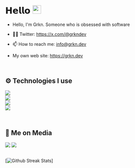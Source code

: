 # 𝗛𝗲𝗹𝗹𝗼 <img src="https://user-images.githubusercontent.com/5679180/79618120-0daffb80-80be-11ea-819e-d2b0fa904d07.gif" width="27"> 


<div align="left" width="100%">

- Hello, I'm Grkn. Someone who is obsessed with software

- 👨‍💻 Twitter: https://x.com/@grkndev
- 📫 How to reach me: info@grkn.dev
- My own web site: https://grkn.dev
  
<br />
   
## ⚙️ Technologies I use
   
<img src="https://skillicons.dev/icons?i=ts,js,nodejs,react,nextjs,express&theme=dark" /><br/>
<img src="https://skillicons.dev/icons?i=cs,cpp,arduino,py&theme=dark" /><br/>
<img src="https://skillicons.dev/icons?i=html,css,tailwind&theme=dark" /><br/>
<img src="https://skillicons.dev/icons?i=mongodb,sqlite,mysql,firebase&theme=dark" /><br/>
</div>

<br />

## 📱 Me on Media
<div>
   <a href="https://twitter.com/@GweepCreative"><img src="https://skillicons.dev/icons?i=twitter&theme=dark" /></a>
   <a href="https://discord.com/users/586822327568695317"><img src="https://skillicons.dev/icons?i=discord&theme=dark" /></a>
</div>

<br />

[![Github Streak Stats](https://github-readme-streak-stats.herokuapp.com/?user=GweepCreative&theme=dark)]
